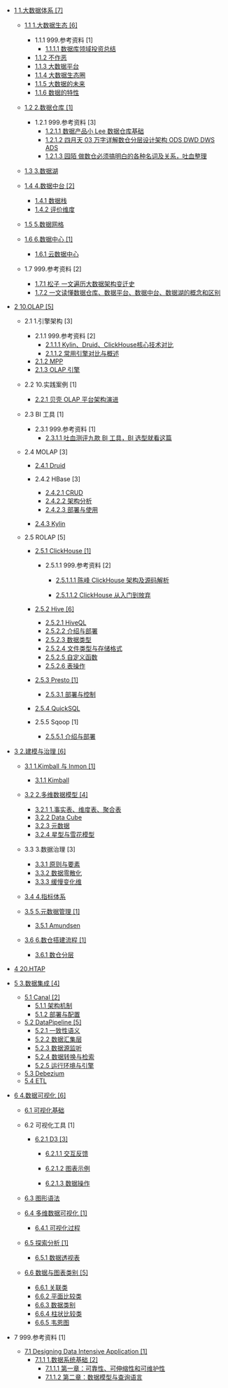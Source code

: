  - [1 1.大数据体系 [7]](/1.大数据体系/README.md)
    - [1.1 1.大数据生态 [6]](/1.大数据体系/1.大数据生态/README.md)
      - 1.1.1 999.参考资料 [1]
        - [1.1.1.1 数据库领域投资总结](/1.大数据体系/1.大数据生态/999.参考资料/2021-数据库领域投资总结.md)
      - [1.1.2 不作恶](/1.大数据体系/1.大数据生态/不作恶.md)
      - [1.1.3 大数据平台](/1.大数据体系/1.大数据生态/大数据平台.md)
      - [1.1.4 大数据生态圈](/1.大数据体系/1.大数据生态/大数据生态圈.md)
      - [1.1.5 大数据的未来](/1.大数据体系/1.大数据生态/大数据的未来.md)
      - [1.1.6 数据的特性](/1.大数据体系/1.大数据生态/数据的特性.md)
    - [1.2 2.数据仓库 [1]](/1.大数据体系/2.数据仓库/README.md)
      - 1.2.1 999.参考资料 [3]
        - [1.2.1.1 数据产品小 Lee 数据仓库基础](/1.大数据体系/2.数据仓库/999.参考资料/2021-数据产品小%20Lee-数据仓库基础.md)
        - [1.2.1.2 四月天 03 万字详解数仓分层设计架构 ODS DWD DWS ADS](/1.大数据体系/2.数据仓库/999.参考资料/2022-四月天%2003-万字详解数仓分层设计架构%20ODS-DWD-DWS-ADS.md)
        - [1.2.1.3 园陌 做数仓必须搞明白的各种名词及关系，吐血整理](/1.大数据体系/2.数据仓库/999.参考资料/2022-园陌-做数仓必须搞明白的各种名词及关系，吐血整理.md)
    - [1.3 3.数据湖](/1.大数据体系/3.数据湖/README.md)
      
    - [1.4 4.数据中台 [2]](/1.大数据体系/4.数据中台/README.md)
      - [1.4.1 数据栈](/1.大数据体系/4.数据中台/数据栈.md)
      - [1.4.2 评价维度](/1.大数据体系/4.数据中台/评价维度.md)
    - [1.5 5.数据网格](/1.大数据体系/5.数据网格/README.md)
      
    - [1.6 6.数据中心 [1]](/1.大数据体系/6.数据中心/README.md)
      - [1.6.1 云数据中心](/1.大数据体系/6.数据中心/云数据中心.md)
    - 1.7 999.参考资料 [2]
      - [1.7.1 松子 一文遍历大数据架构变迁史](/1.大数据体系/999.参考资料/2021-松子-一文遍历大数据架构变迁史.md)
      - [1.7.2 一文读懂数据仓库、数据平台、数据中台、数据湖的概念和区别](/1.大数据体系/999.参考资料/2022-一文读懂数据仓库、数据平台、数据中台、数据湖的概念和区别.md)
  - [2 10.OLAP [5]](/10.OLAP/README.md)
    - 2.1 1.引擎架构 [3]
      - 2.1.1 999.参考资料 [2]
        - [2.1.1.1 Kylin、Druid、ClickHouse核心技术对比](/10.OLAP/1.引擎架构/999.参考资料/2020-Kylin、Druid、ClickHouse核心技术对比.md)
        - [2.1.1.2 常用引擎对比与概述](/10.OLAP/1.引擎架构/999.参考资料/2021-常用引擎对比与概述.md)
      - [2.1.2 MPP](/10.OLAP/1.引擎架构/MPP.md)
      - [2.1.3 OLAP 引擎](/10.OLAP/1.引擎架构/OLAP%20引擎.md)
    - 2.2 10.实践案例 [1]
      - [2.2.1 贝壳 OLAP 平台架构演进](/10.OLAP/10.实践案例/2021-贝壳%20OLAP%20平台架构演进.md)
    - 2.3 BI 工具 [1]
      - 2.3.1 999.参考资料 [1]
        - [2.3.1.1 吐血测评九款 BI 工具，BI 选型就看这篇](/10.OLAP/BI%20工具/999.参考资料/2022-吐血测评九款%20BI%20工具，BI%20选型就看这篇.md)
    - 2.4 MOLAP [3]
      - [2.4.1 Druid](/10.OLAP/MOLAP/Druid/README.md)
        
      - 2.4.2 HBase [3]
        - [2.4.2.1 CRUD](/10.OLAP/MOLAP/HBase/CRUD.md)
        - [2.4.2.2 架构分析](/10.OLAP/MOLAP/HBase/架构分析.md)
        - [2.4.2.3 部署与使用](/10.OLAP/MOLAP/HBase/部署与使用.md)
      - [2.4.3 Kylin](/10.OLAP/MOLAP/Kylin/README.md)
        
    - 2.5 ROLAP [5]
      - [2.5.1 ClickHouse [1]](/10.OLAP/ROLAP/ClickHouse/README.md)
        - 2.5.1.1 999.参考资料 [2]
          - [2.5.1.1.1 陈峰 ClickHouse 架构及源码解析](/10.OLAP/ROLAP/ClickHouse/999.参考资料/2022-陈峰-ClickHouse%20架构及源码解析/README.md)
            
          - [2.5.1.1.2 ClickHouse 从入门到放弃](/10.OLAP/ROLAP/ClickHouse/999.参考资料/2023-ClickHouse%20从入门到放弃/README.md)
            
      - [2.5.2 Hive [6]](/10.OLAP/ROLAP/Hive/README.md)
        - [2.5.2.1 HiveQL](/10.OLAP/ROLAP/Hive/HiveQL.md)
        - [2.5.2.2 介绍与部署](/10.OLAP/ROLAP/Hive/介绍与部署.md)
        - [2.5.2.3 数据类型](/10.OLAP/ROLAP/Hive/数据类型.md)
        - [2.5.2.4 文件类型与存储格式](/10.OLAP/ROLAP/Hive/文件类型与存储格式.md)
        - [2.5.2.5 自定义函数](/10.OLAP/ROLAP/Hive/自定义函数.md)
        - [2.5.2.6 表操作](/10.OLAP/ROLAP/Hive/表操作.md)
      - [2.5.3 Presto [1]](/10.OLAP/ROLAP/Presto/README.md)
        - [2.5.3.1 部署与控制](/10.OLAP/ROLAP/Presto/部署与控制.md)
      - [2.5.4 QuickSQL](/10.OLAP/ROLAP/QuickSQL/README.md)
        
      - 2.5.5 Sqoop [1]
        - [2.5.5.1 介绍与部署](/10.OLAP/ROLAP/Sqoop/介绍与部署.md)
  - [3 2.建模与治理 [6]](/2.建模与治理/README.md)
    - [3.1 1.Kimball 与 Inmon [1]](/2.建模与治理/1.Kimball%20与%20Inmon/README.md)
      - [3.1.1 Kimball](/2.建模与治理/1.Kimball%20与%20Inmon/Kimball.md)
    - [3.2 2.多维数据模型 [4]](/2.建模与治理/2.多维数据模型/README.md)
      - [3.2.1 1.事实表、维度表、聚合表](/2.建模与治理/2.多维数据模型/1.事实表、维度表、聚合表.md)
      - [3.2.2 Data Cube](/2.建模与治理/2.多维数据模型/Data%20Cube.md)
      - [3.2.3 元数据](/2.建模与治理/2.多维数据模型/元数据.md)
      - [3.2.4 星型与雪花模型](/2.建模与治理/2.多维数据模型/星型与雪花模型.md)
    - 3.3 3.数据治理 [3]
      - [3.3.1 原则与要素](/2.建模与治理/3.数据治理/原则与要素.md)
      - [3.3.2 数据零散化](/2.建模与治理/3.数据治理/数据零散化.md)
      - [3.3.3 缓慢变化维](/2.建模与治理/3.数据治理/缓慢变化维.md)
    - [3.4 4.指标体系](/2.建模与治理/4.指标体系/README.md)
      
    - [3.5 5.元数据管理 [1]](/2.建模与治理/5.元数据管理/README.md)
      - [3.5.1 Amundsen](/2.建模与治理/5.元数据管理/Amundsen.md)
    - [3.6 6.数仓搭建流程 [1]](/2.建模与治理/6.数仓搭建流程/README.md)
      - [3.6.1 数仓分层](/2.建模与治理/6.数仓搭建流程/数仓分层.md)
  - [4 20.HTAP](/20.HTAP/README.md)
    
  - [5 3.数据集成 [4]](/3.数据集成/README.md)
    - [5.1 Canal [2]](/3.数据集成/Canal/README.md)
      - [5.1.1 架构机制](/3.数据集成/Canal/架构机制.md)
      - [5.1.2 部署与配置](/3.数据集成/Canal/部署与配置.md)
    - [5.2 DataPipeline [5]](/3.数据集成/DataPipeline/README.md)
      - [5.2.1 一致性语义](/3.数据集成/DataPipeline/一致性语义.md)
      - [5.2.2 数据汇集层](/3.数据集成/DataPipeline/数据汇集层.md)
      - [5.2.3 数据源监听](/3.数据集成/DataPipeline/数据源监听.md)
      - [5.2.4 数据转换与检索](/3.数据集成/DataPipeline/数据转换与检索.md)
      - [5.2.5 运行环境与引擎](/3.数据集成/DataPipeline/运行环境与引擎.md)
    - [5.3 Debezium](/3.数据集成/Debezium.md)
    - [5.4 ETL](/3.数据集成/ETL/README.md)
      
  - [6 4.数据可视化 [6]](/4.数据可视化/README.md)
    - [6.1 可视化基础](/4.数据可视化/可视化基础/README.md)
      
    - 6.2 可视化工具 [1]
      - [6.2.1 D3 [3]](/4.数据可视化/可视化工具/D3/README.md)
        - [6.2.1.1 交互反馈](/4.数据可视化/可视化工具/D3/交互反馈/README.md)
          
        - [6.2.1.2 图表示例](/4.数据可视化/可视化工具/D3/图表示例/README.md)
          
        - [6.2.1.3 数据操作](/4.数据可视化/可视化工具/D3/数据操作/README.md)
          
    - [6.3 图形语法](/4.数据可视化/图形语法/README.md)
      
    - [6.4 多维数据可视化 [1]](/4.数据可视化/多维数据可视化/README.md)
      - [6.4.1 可视化过程](/4.数据可视化/多维数据可视化/可视化过程.md)
    - [6.5 探索分析 [1]](/4.数据可视化/探索分析/README.md)
      - [6.5.1 数据透视表](/4.数据可视化/探索分析/数据透视表.md)
    - [6.6 数据与图表类别 [5]](/4.数据可视化/数据与图表类别/README.md)
      - [6.6.1 关联类](/4.数据可视化/数据与图表类别/关联类.md)
      - [6.6.2 平面比较类](/4.数据可视化/数据与图表类别/平面比较类.md)
      - [6.6.3 数据类别](/4.数据可视化/数据与图表类别/数据类别.md)
      - [6.6.4 柱状比较类](/4.数据可视化/数据与图表类别/柱状比较类.md)
      - [6.6.5 韦恩图](/4.数据可视化/数据与图表类别/韦恩图.md)
  - 7 999.参考资料 [1]
    - [7.1 Designing Data Intensive Application [1]](/999.参考资料/Designing%20Data-Intensive%20Application/README.md)
      - [7.1.1 1.数据系统基础 [2]](/999.参考资料/Designing%20Data-Intensive%20Application/1.数据系统基础/README.md)
        - [7.1.1.1 第一章：可靠性、可伸缩性和可维护性](/999.参考资料/Designing%20Data-Intensive%20Application/1.数据系统基础/第一章：可靠性、可伸缩性和可维护性.md)
        - [7.1.1.2 第二章：数据模型与查询语言](/999.参考资料/Designing%20Data-Intensive%20Application/1.数据系统基础/第二章：数据模型与查询语言.md)